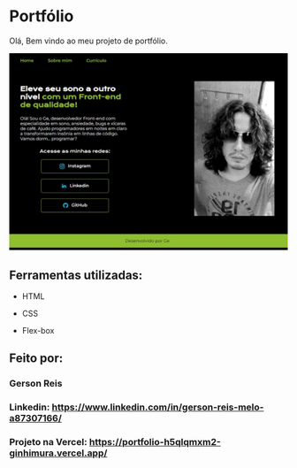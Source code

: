 # Portfólio 

Olá, Bem vindo ao meu projeto de portfólio.

<a href="https://portfolio-h5qlqmxm2-ginhimura.vercel.app/"><img src="img/1686609360591.jpg" width="auto"></a>

## Ferramentas utilizadas:

* HTML

* CSS

* Flex-box

## Feito por:

### Gerson Reis

### Linkedin: https://www.linkedin.com/in/gerson-reis-melo-a87307166/

### Projeto na Vercel: https://portfolio-h5qlqmxm2-ginhimura.vercel.app/
